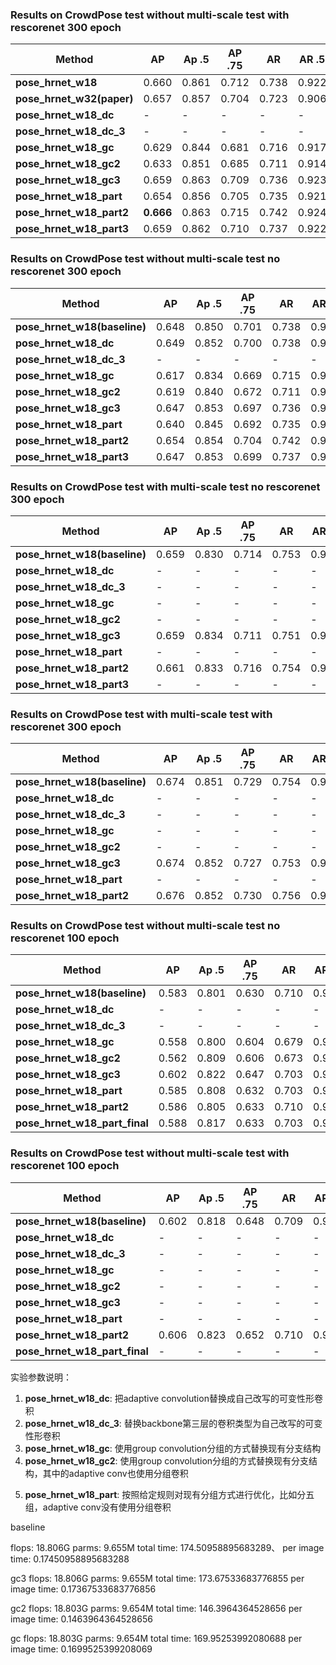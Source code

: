 
### Results on CrowdPose test without multi-scale test with rescorenet 300 epoch
| Method             | AP | Ap .5 | AP .75 | AR | AR .5 | AR .75 | AP (easy) | AP (medium) | AP (hard) |
|--------------------|---|---|---|---|---|---|---|---|---|
| **pose_hrnet_w18**           | 0.660 | 0.861 | 0.712 | 0.738 | 0.922 | 0.785 | 0.735 | 0.669 | 0.571 |
| **pose_hrnet_w32(paper)**    | 0.657 | 0.857 | 0.704 | 0.723 | 0.906 | 0.769 | 0.730 | 0.664 | 0.574 |
| **pose_hrnet_w18_dc**        | - | - | - | - | - | - | - | - |
| **pose_hrnet_w18_dc_3**      | - | - | - | - | - | - | - | - |
| **pose_hrnet_w18_gc**        | 0.629 | 0.844 | 0.681 | 0.716 | 0.917 | 0.766 | 0.701 | 0.639 | 0.539 |
| **pose_hrnet_w18_gc2**       | 0.633 | 0.851 | 0.685 | 0.711 | 0.914 | 0.761 | 0.708 | 0.641 | 0.543 |
| **pose_hrnet_w18_gc3**       | 0.659 | 0.863 | 0.709 | 0.736 | 0.923 | 0.781 | 0.732 | 0.667 | 0.570 |
| **pose_hrnet_w18_part**      | 0.654 | 0.856 | 0.705 | 0.735 | 0.921 | 0.782 | 0.728 | 0.662 | 0.562 |
| **pose_hrnet_w18_part2**     | **0.666** | 0.863 | 0.715 | 0.742 | 0.924 | 0.789 | 0.739 | 0.673 | 0.579 |
| **pose_hrnet_w18_part3**     | 0.659 | 0.862 | 0.710 | 0.737 | 0.922 | 0.783 | 0.735 | 0.667 | 0.571 |

### Results on CrowdPose test without multi-scale test no rescorenet 300 epoch
| Method             | AP | Ap .5 | AP .75 | AR | AR .5 | AR .75 | AP (easy) | AP (medium) | AP (hard) |
|--------------------|---|---|---|---|---|---|---|---|---|
| **pose_hrnet_w18(baseline)** | 0.648 | 0.850 | 0.701 | 0.738 | 0.922 | 0.784 | 0.720 | 0.658 | 0.558 |
| **pose_hrnet_w18_dc**        | 0.649 | 0.852 | 0.700 | 0.738 | 0.921 | 0.784 | 0.721 | 0.658 | 0.559 |
| **pose_hrnet_w18_dc_3**      | - | - | - | - | - | - | - | - |
| **pose_hrnet_w18_gc**        | 0.617 | 0.834 | 0.669 | 0.715 | 0.917 | 0.765 | 0.687 | 0.627 | 0.525 |
| **pose_hrnet_w18_gc2**       | 0.619 | 0.840 | 0.672 | 0.711 | 0.914 | 0.761 | 0.694 | 0.628 | 0.527 |
| **pose_hrnet_w18_gc3**       | 0.647 | 0.853 | 0.697 | 0.736 | 0.923 | 0.781 | 0.718 | 0.656 | 0.556 |
| **pose_hrnet_w18_part**      | 0.640 | 0.845 | 0.692 | 0.735 | 0.920 | 0.782 | 0.713 | 0.649 | 0.546 |
| **pose_hrnet_w18_part2**     | 0.654 | 0.854 | 0.704 | 0.742 | 0.923 | 0.789 | 0.727 | 0.662 | 0.566 |
| **pose_hrnet_w18_part3**     | 0.647 | 0.853 | 0.699 | 0.737 | 0.922 | 0.783 | 0.720 | 0.656 | 0.559 |

### Results on CrowdPose test with multi-scale test no rescorenet 300 epoch
| Method             | AP | Ap .5 | AP .75 | AR | AR .5 | AR .75 | AP (easy) | AP (medium) | AP (hard) |
|--------------------|---|---|---|---|---|---|---|---|---|
| **pose_hrnet_w18(baseline)** | 0.659 | 0.830 | 0.714 | 0.753 | 0.919 | 0.803 | 0.745 | 0.670 | 0.549 |
| **pose_hrnet_w18_dc**        | - | - | - | - | - | - | - | - |
| **pose_hrnet_w18_dc_3**      | - | - | - | - | - | - | - | - |
| **pose_hrnet_w18_gc**        | - | - | - | - | - | - | - | - |
| **pose_hrnet_w18_gc2**       | - | - | - | - | - | - | - | - |
| **pose_hrnet_w18_gc3**       | 0.659 | 0.834 | 0.711 | 0.751 | 0.920 | 0.799 | 0.748 | 0.672 | 0.545 |
| **pose_hrnet_w18_part**      | - | - | - | - | - | - | - | - |
| **pose_hrnet_w18_part2**     | 0.661 | 0.833 | 0.716 | 0.754 | 0.919 | 0.803 | 0.748 | 0.672 | 0.552 |
| **pose_hrnet_w18_part3**     | - | - | - | - | - | - | - | - |

### Results on CrowdPose test with multi-scale test with rescorenet 300 epoch
| Method             | AP | Ap .5 | AP .75 | AR | AR .5 | AR .75 | AP (easy) | AP (medium) | AP (hard) |
|--------------------|---|---|---|---|---|---|---|---|---|
| **pose_hrnet_w18(baseline)** | 0.674 | 0.851 | 0.729 | 0.754 | 0.921 | 0.804 | 0.761 | 0.685 | 0.566 |
| **pose_hrnet_w18_dc**        | - | - | - | - | - | - | - | - |
| **pose_hrnet_w18_dc_3**      | - | - | - | - | - | - | - | - |
| **pose_hrnet_w18_gc**        | - | - | - | - | - | - | - | - |
| **pose_hrnet_w18_gc2**       | - | - | - | - | - | - | - | - |
| **pose_hrnet_w18_gc3**       | 0.674 | 0.852 | 0.727 | 0.753 | 0.922 | 0.801 | 0.762 | 0.686 | 0.561 |
| **pose_hrnet_w18_part**      | - | - | - | - | - | - | - | - |
| **pose_hrnet_w18_part2**     | 0.676 | 0.852 | 0.730 | 0.756 | 0.921 | 0.805 | 0.762 | 0.686 | 0.570 |

### Results on CrowdPose test without multi-scale test no rescorenet 100 epoch
| Method             | AP | Ap .5 | AP .75 | AR | AR .5 | AR .75 | AP (easy) | AP (medium) | AP (hard) |
|--------------------|---|---|---|---|---|---|---|---|---|
| **pose_hrnet_w18(baseline)**  | 0.583 | 0.801 | 0.630 | 0.710 | 0.915 | 0.756 | 0.653 | 0.596 | 0.483 |
| **pose_hrnet_w18_dc**         | - | - | - | - | - | - | - | - | - |
| **pose_hrnet_w18_dc_3**       | - | - | - | - | - | - | - | - | - |
| **pose_hrnet_w18_gc**         | 0.558 | 0.800 | 0.604 | 0.679 | 0.906 | 0.728 | 0.625 | 0.570 | 0.464 |
| **pose_hrnet_w18_gc2**        | 0.562 | 0.809 | 0.606 | 0.673 | 0.904 | 0.719 | 0.636 | 0.572 | 0.469 |
| **pose_hrnet_w18_gc3**        | 0.602 | 0.822 | 0.647 | 0.703 | 0.910 | 0.747 | 0.678 | 0.613 | 0.503 |
| **pose_hrnet_w18_part**       | 0.585 | 0.808 | 0.632 | 0.703 | 0.913 | 0.750 | 0.657 | 0.597 | 0.484 |
| **pose_hrnet_w18_part2**      | 0.586 | 0.805 | 0.633 | 0.710 | 0.914 | 0.756 | 0.656 | 0.599 | 0.490 |
| **pose_hrnet_w18_part_final** | 0.588 | 0.817 | 0.633 | 0.703 | 0.912 | 0.748 | 0.664 | 0.598 | 0.492 |

### Results on CrowdPose test without multi-scale test with rescorenet 100 epoch
| Method             | AP | Ap .5 | AP .75 | AR | AR .5 | AR .75 | AP (easy) | AP (medium) | AP (hard) |
|--------------------|---|---|---|---|---|---|---|---|---|
| **pose_hrnet_w18(baseline)**  | 0.602 | 0.818 | 0.648 | 0.709 | 0.915 | 0.755 | 0.674 | 0.614 | 0.503 |
| **pose_hrnet_w18_dc**         | - | - | - | - | - | - | - | - | - |
| **pose_hrnet_w18_dc_3**       | - | - | - | - | - | - | - | - | - |
| **pose_hrnet_w18_gc**         | - | - | - | - | - | - | - | - | - |
| **pose_hrnet_w18_gc2**        | - | - | - | - | - | - | - | - | - |
| **pose_hrnet_w18_gc3**        | - | - | - | - | - | - | - | - | - |
| **pose_hrnet_w18_part**       | - | - | - | - | - | - | - | - | - |
| **pose_hrnet_w18_part2**      | 0.606 | 0.823 | 0.652 | 0.710 | 0.914 | 0.756 | 0.679 | 0.617 | 0.510 |
| **pose_hrnet_w18_part_final** | - | - | - | - | - | - | - | - | - |

实验参数说明：

1. **pose_hrnet_w18_dc**: 把adaptive convolution替换成自己改写的可变性形卷积
2. **pose_hrnet_w18_dc_3**: 替换backbone第三层的卷积类型为自己改写的可变性形卷积
3. **pose_hrnet_w18_gc**: 使用group convolution分组的方式替换现有分支结构
4. **pose_hrnet_w18_gc2**: 使用group convolution分组的方式替换现有分支结构，其中的adaptive conv也使用分组卷积
<!-- ![dekr_gc](https://github.com/chaowentao/images/blob/main/dekr_gc.png?raw=true) -->
5. **pose_hrnet_w18_part**: 按照给定规则对现有分组方式进行优化，比如分五组，adaptive conv没有使用分组卷积
<!-- ![dekr_part](https://github.com/chaowentao/images/blob/main/dekr_group.png?raw=true) -->




baseline

flops: 18.806G parms: 9.655M
total time: 174.50958895683289、
per image time: 0.17450958895683288

gc3
flops: 18.806G parms: 9.655M
total time: 173.67533683776855
per image time: 0.17367533683776856

gc2
flops: 18.803G parms: 9.654M
total time: 146.3964364528656
per image time: 0.1463964364528656

gc
flops: 18.803G parms: 9.654M
total time: 169.95253992080688
per image time: 0.1699525399208069